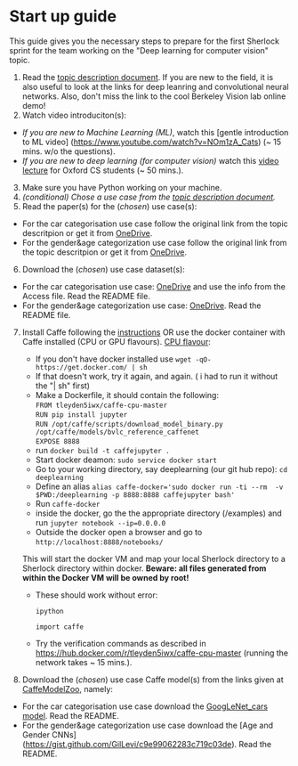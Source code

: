 # Start  up guide

This guide gives you the necessary steps to prepare for the first Sherlock sprint for the team
working on the "Deep  learning for computer vision" topic.

1. Read the [topic description document](https://github.com/NLeSC/Sherlock/blob/master/topics/deeplearning/deeplearning4computervision.md). If you are new to the field, it is also useful to look at the links for deep leanring and convolutional neural networks. Also, don't miss the link to the cool Berkeley Vision lab online demo!
2. Watch video introduciton(s):
  * *If you are new to Machine Learning (ML)*, watch this [gentle introduction to ML video] (https://www.youtube.com/watch?v=NOm1zA_Cats) (~ 15 mins. w/o the questions).
  * *If you are new to deep learning (for computer vision)* watch this [video lecture](https://www.youtube.com/watch?v=PlhFWT7vAEw) for Oxford CS students (~ 50 mins.).
3. Make sure you have Python working on your machine.
4. *(conditional) Chose a use case from the [topic description document](https://github.com/NLeSC/Sherlock/blob/master/topics/deeplearning/deeplearning4computervision.md).*
5. Read the paper(s) for the (*chosen*) use case(s): 
 * For the car categorisation use case follow the original link from the topic descritpion or get it from [OneDrive](https://nlesc-my.sharepoint.com/personal/e_ranguelova_esciencecenter_nl/Documents/Sherlock/DeepLearning4ComputerVision/Papers/CarCategorization.pdf). 
 * For the gender&age categorization use case follow the original link from the topic descritpion or get it from [OneDrive](https://nlesc-my.sharepoint.com/personal/e_ranguelova_esciencecenter_nl/Documents/Sherlock/DeepLearning4ComputerVision/Papers/CNN_AgeGenderEstimation.pdf).
6. Download the (*chosen*) use case dataset(s):
 * For the car categorisation use case: [OneDrive](https://nlesc-my.sharepoint.com/personal/e_ranguelova_esciencecenter_nl/Documents/Forms/All.aspx#InplviewHashaca49138-2f09-41f3-8065-eadee2b27c93=RootFolder%3D%252Fpersonal%252Fe%255Franguelova%255Fesciencecenter%255Fnl%252FDocuments%252FSherlock%252FDeepLearning4ComputerVision%252FDatasets%252FCompCars) and use the info from the Access file. Read the README file.
 * For the gender&age categorization use case: [OneDrive](https://nlesc-my.sharepoint.com/personal/e_ranguelova_esciencecenter_nl/Documents/Forms/All.aspx#InplviewHashaca49138-2f09-41f3-8065-eadee2b27c93=RootFolder%3D%252Fpersonal%252Fe%255Franguelova%255Fesciencecenter%255Fnl%252FDocuments%252FSherlock%252FDeepLearning4ComputerVision%252FDatasets%252FAdienceFaces). Read the README file.
7. Install Caffe following the [instructions](http://caffe.berkeleyvision.org/installation.html)
OR use the docker container with Caffe installed (CPU or GPU flavours). [CPU flavour](https://hub.docker.com/r/tleyden5iwx/caffe-cpu-master/): 
     * If you don't have docker installed use  `wget -qO- https://get.docker.com/ | sh`
     * If that doesn't work, try it again, and again. ( i had to run it without the "| sh" first)
     * Make a Dockerfile, it should contain the following:  
       `FROM tleyden5iwx/caffe-cpu-master`  
       `RUN pip install jupyter`  
       `RUN /opt/caffe/scripts/download_model_binary.py /opt/caffe/models/bvlc_reference_caffenet`  
       `EXPOSE 8888`  
     * run `docker build -t caffejupyter .`
     * Start docker deamon: `sudo service docker start`
     * Go to your working directory, say deeplearning (our git hub repo): `cd deeplearning`
     * Define an alias `alias caffe-docker='sudo docker run -ti --rm  -v $PWD:/deeplearning -p 8888:8888 caffejupyter bash'`
     * Run `caffe-docker`
     * inside the docker, go the the appropriate directory (<caffe-root>/examples) and run `jupyter notebook --ip=0.0.0.0`
     * Outside the docker open a browser and go to `http://localhost:8888/notebooks/`
     
    This will start the docker VM and map your local Sherlock directory to a Sherlock directory within docker. **Beware: all files generated from within the Docker VM will be owned by root!**
    * These should work without error:
    
         `ipython`

         `import caffe`
         
    * Try the verification commands as described in https://hub.docker.com/r/tleyden5iwx/caffe-cpu-master (running the network takes ~ 15 mins.).
8. Download the (*chosen*) use case Caffe model(s) from the links given at [CaffeModelZoo](https://github.com/BVLC/caffe/wiki/Model-Zoo), namely:
  * For the car categorisation use case download the [GoogLeNet_cars model](https://gist.github.com/bogger/b90eb88e31cd745525ae). Read the README.
 *  For the gender&age categorization use case download the [Age and Gender CNNs] (https://gist.github.com/GilLevi/c9e99062283c719c03de). Read the README.
